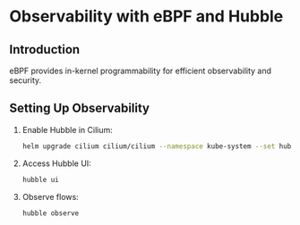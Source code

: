 # Observability with eBPF and Hubble

## Introduction
eBPF provides in-kernel programmability for efficient observability and security.

## Setting Up Observability
1. Enable Hubble in Cilium:
   ```bash
   helm upgrade cilium cilium/cilium --namespace kube-system --set hubble.relay.enabled=true --set hubble.ui.enabled=true
   ```

2. Access Hubble UI:
   ```bash
   hubble ui
   ```

3. Observe flows:
   ```bash
   hubble observe
   ```
